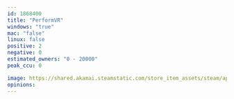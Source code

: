 ```yaml
---
id: 1868400
title: "PerformVR"
windows: "true"
mac: "false"
linux: false
positive: 2
negative: 0
estimated_owners: "0 - 20000"
peak_ccu: 0

image: https://shared.akamai.steamstatic.com/store_item_assets/steam/apps/1868400/header.jpg?t=1646413517
opinions:
---
```


